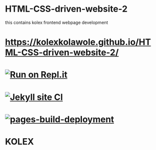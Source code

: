 # HTML-CSS-driven-website-2
this contains kolex frontend webpage development  
# https://kolexkolawole.github.io/HTML-CSS-driven-website-2/

# [![Run on Repl.it](https://repl.it/badge/github/kolexkolawole/HTML-CSS-driven-website-2)](https://repl.it/github/kolexkolawole/HTML-CSS-driven-website-2)

# [![Jekyll site CI](https://github.com/kolexkolawole/HTML-CSS-driven-website-2/actions/workflows/jekyll.yml/badge.svg)](https://github.com/kolexkolawole/HTML-CSS-driven-website-2/actions/workflows/jekyll.yml)

# [![pages-build-deployment](https://github.com/kolexkolawole/HTML-CSS-driven-website-2/actions/workflows/pages/pages-build-deployment/badge.svg)](https://github.com/kolexkolawole/HTML-CSS-driven-website-2/actions/workflows/pages/pages-build-deployment)



# KOLEX
